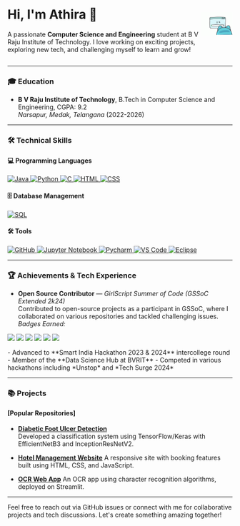 <div style="display: flex; align-items: center; justify-content: space-between;">
  <div>
    <h1>Hi, I'm Athira 👋</h1>
    <p>A passionate <strong>Computer Science and Engineering</strong> student at B V Raju Institute of Technology. I love working on exciting projects, exploring new tech, and challenging myself to learn and grow!</p>
  </div>
  <div>
    <img src="git.gif" alt="Your GIF" width="200" />
  </div>
</div>

---

### 🎓 Education
- **B V Raju Institute of Technology**, B.Tech in Computer Science and Engineering, CGPA: 9.2  
  *Narsapur, Medak, Telangana* (2022-2026)

---


### 🛠️ Technical Skills

#### 💻 Programming Languages
<p align="left">
  <a href="https://www.java.com/" target="_blank" rel="noreferrer"> 
    <img src="https://img.shields.io/badge/Java-ED8B00?style=for-the-badge&logo=java&logoColor=white" alt="Java" />
  </a>
  <a href="https://www.python.org/" target="_blank" rel="noreferrer"> 
    <img src="https://img.shields.io/badge/Python-3776AB?style=for-the-badge&logo=python&logoColor=white" alt="Python" />
  </a>
  <a href="https://www.w3schools.com/cpp/" target="_blank" rel="noreferrer"> 
    <img src="https://img.shields.io/badge/C-00599C?style=for-the-badge&logo=c&logoColor=white" alt="C" />
  </a>
  <a href="https://developer.mozilla.org/en-US/docs/Web/HTML" target="_blank" rel="noreferrer">
    <img src="https://img.shields.io/badge/HTML5-E34F26?style=for-the-badge&logo=html5&logoColor=white" alt="HTML" />
  </a>
  <a href="https://developer.mozilla.org/en-US/docs/Web/CSS" target="_blank" rel="noreferrer">
    <img src="https://img.shields.io/badge/CSS3-1572B6?style=for-the-badge&logo=css3&logoColor=white" alt="CSS" />
  </a>
</p>

#### 🗄️ Database Management
<p align="left">
  <a href="https://www.mysql.com/" target="_blank" rel="noreferrer">
    <img src="https://img.shields.io/badge/SQL-4479A1?style=for-the-badge&logo=mysql&logoColor=white" alt="SQL" />
  </a>
</p>

#### 🛠️ Tools
<p align="left">
  <a href="https://github.com/" target="_blank" rel="noreferrer">
    <img src="https://img.shields.io/badge/GitHub-181717?style=for-the-badge&logo=github&logoColor=white" alt="GitHub" />
  </a>
  <a href="https://jupyter.org/" target="_blank" rel="noreferrer">
    <img src="https://img.shields.io/badge/Jupyter-F37626?style=for-the-badge&logo=jupyter&logoColor=white" alt="Jupyter Notebook" />
  </a>
  <a href="https://www.jetbrains.com/pycharm/" target="_blank" rel="noreferrer">
    <img src="https://img.shields.io/badge/PyCharm-000000?style=for-the-badge&logo=pycharm&logoColor=white" alt="Pycharm" />
  </a>
  <a href="https://code.visualstudio.com/" target="_blank" rel="noreferrer">
    <img src="https://img.shields.io/badge/VS%20Code-007ACC?style=for-the-badge&logo=visual-studio-code&logoColor=white" alt="VS Code" />
  </a>
  <a href="https://www.eclipse.org/" target="_blank" rel="noreferrer">
    <img src="https://img.shields.io/badge/Eclipse-2C2255?style=for-the-badge&logo=eclipse&logoColor=white" alt="Eclipse" />
  </a>
</p>

---


### 🏆 Achievements & Tech Experience
  -  **Open Source Contributor** — *GirlScript Summer of Code (GSSoC Extended 2k24)*  
  Contributed to open-source projects as a participant in GSSoC, where I collaborated on various repositories and tackled challenging issues.  
  *Badges Earned:*  
<p align="left">
  <img src="https://gssoc.girlscript.tech/badges/postman.png?imwidth=96" width="100" />
  <img src="https://gssoc.girlscript.tech/badges/1.png?imwidth=96"width="100" />
  <img src="https://gssoc.girlscript.tech/badges/2.png?imwidth=96"width="100" />
  <img src="https://gssoc.girlscript.tech/badges/3.png?imwidth=96"width="100" />
  <img src="https://gssoc.girlscript.tech/badges/4.png?imwidth=96"width="100" />
  <img src="https://gssoc.girlscript.tech/badges/5.png?imwidth=96"width="100" />
  <!-- Add more badges as needed -->
</p>
- Advanced to **Smart India Hackathon 2023 & 2024** intercollege round
- Member of the **Data Science Hub at BVRIT**
- Competed in various hackathons including *Unstop* and *Tech Surge 2024*

---

### 📚 Projects
#### [Popular Repositories]
- [**Diabetic Foot Ulcer Detection**](https://github.com/AJ-Athira/Prediction-of-Diabetic-Foot-Ulcer-Detection.git)  
  Developed a classification system using TensorFlow/Keras with EfficientNetB3 and InceptionResNetV2.

- [**Hotel Management Website**](https://github.com/your-github/hotel-management](https://aj-athira.github.io/Hotel-Management-application/index.html))  
  A responsive site with booking features built using HTML, CSS, and JavaScript.

- [**OCR Web App**](https://github.com/your-github/ocr-web-app](https://github.com/AJ-Athira/ocr_web_app))  
  An OCR app using character recognition algorithms, deployed on Streamlit.

---


Feel free to reach out via GitHub issues or connect with me for collaborative projects and tech discussions. Let's create something amazing together!
